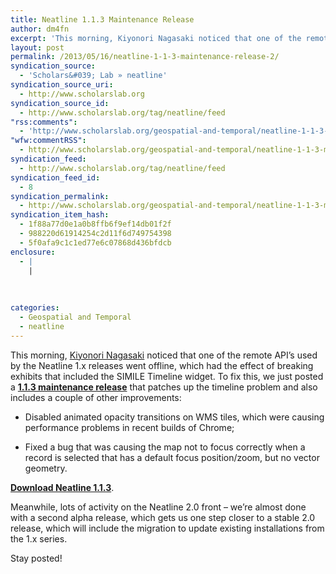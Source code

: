 ```yaml
---
title: Neatline 1.1.3 Maintenance Release
author: dm4fn
excerpt: 'This morning, Kiyonori Nagasaki noticed that one of the remote API&rsquo;s used by the Neatline 1.x releases went offline, which had the effect of breaking exhibits that included the SIMILE Timeline widget. To fix this, we just posted a 1.1.3 maintenance release that patches up the timeline problem and also includes a couple of other&hellip;. <a href="http://www.scholarslab.org/geospatial-and-temporal/neatline-1-1-3-maintenance-release/">More.</a>'
layout: post
permalink: /2013/05/16/neatline-1-1-3-maintenance-release-2/
syndication_source:
  - 'Scholars&#039; Lab » neatline'
syndication_source_uri:
  - http://www.scholarslab.org
syndication_source_id:
  - http://www.scholarslab.org/tag/neatline/feed
"rss:comments":
  - 'http://www.scholarslab.org/geospatial-and-temporal/neatline-1-1-3-maintenance-release/#comments'
"wfw:commentRSS":
  - http://www.scholarslab.org/geospatial-and-temporal/neatline-1-1-3-maintenance-release/feed/
syndication_feed:
  - http://www.scholarslab.org/tag/neatline/feed
syndication_feed_id:
  - 8
syndication_permalink:
  - http://www.scholarslab.org/geospatial-and-temporal/neatline-1-1-3-maintenance-release/
syndication_item_hash:
  - 1f88a77d0e1a0b8ffb6f9ef14db01f2f
  - 988220d61914254c2d11f6d749754398
  - 5f0afa9c1c1ed77e6c07868d436bfdcb
enclosure:
  - |
    |
        
        
        
categories:
  - Geospatial and Temporal
  - neatline
---
```

<span class="Z3988" title="ctx_ver=Z39.88-2004&rft_val_fmt=info%3Aofi%2Ffmt%3Akev%3Amtx%3Adc&rfr_id=info%3Asid%2Focoins.info%3Agenerator&rft.type=&rft.format=text&rft.title=Neatline+1.1.3+Maintenance+Release&rft.source=Scholars%26%23039%3B+Lab&rft.date=2013-05-16&rft.identifier=http%3A%2F%2Fwww.scholarslab.org%2Fgeospatial-and-temporal%2Fneatline-1-1-3-maintenance-release%2F&rft.language=English&rft.subject=Geospatial+and+Temporal&rft.aulast=McClure&rft.aufirst=David"></span> 
This morning, [Kiyonori Nagasaki][1] noticed that one of the remote API&#8217;s used by the Neatline 1.x releases went offline, which had the effect of breaking exhibits that included the SIMILE Timeline widget. To fix this, we just posted a [**1.1.3 maintenance release**][2] that patches up the timeline problem and also includes a couple of other improvements:

*   Disabled animated opacity transitions on WMS tiles, which were causing performance problems in recent builds of Chrome;

*   Fixed a bug that was causing the map not to focus correctly when a record is selected that has a default focus position/zoom, but no vector geometry.

[**Download Neatline 1.1.3**][2].

Meanwhile, lots of activity on the Neatline 2.0 front &#8211; we&#8217;re almost done with a second alpha release, which gets us one step closer to a stable 2.0 release, which will include the migration to update existing installations from the 1.x series.

Stay posted!

 [1]: https://twitter.com/knagasaki
 [2]: http://omeka.org/add-ons/plugins/neatline/